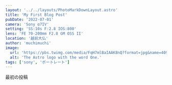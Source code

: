 ```yaml
---
layout: '../../layouts/PhotoMarkDownLayout.astro'
title: 'My First Blog Post'
pubDate: '2022-07-01'
camera: 'Sony α7IV'
setting: 'SS:10s F:2.8 IOS:800'
lens: 'FE 70-200mm F2.8 GM OSS II'
location: '越前大仏'
author: 'muchimuchi'
image:
  url: 'https://pbs.twimg.com/media/FqH7mlBaIAAK8nQ?format=jpg&name=4096x4096'
  alt: 'The Astro logo with the word One.'
tags: ['sony', 'ポートレート']
---
```


最初の投稿

